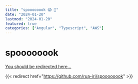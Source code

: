 ```yaml
---
title: "spoooooook 😱 🧟"
date: "2024-01-20"
lastmod: "2024-01-20"
featured: true
categories: ["Angular", "Typescript", "AWS"]
---
```


# spoooooook

[You should be redirected here...](https://github.com/rua-iri/spoooooook)


{{< redirect href="https://github.com/rua-iri/spoooooook" >}}
